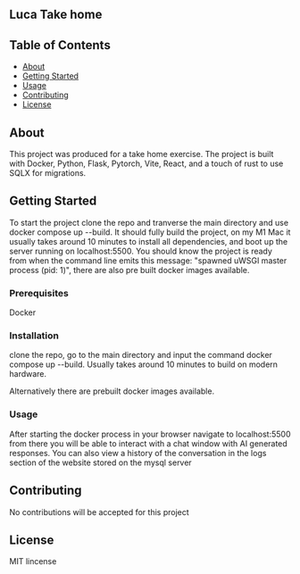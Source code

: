 ## Luca Take home

## Table of Contents

- [About](#about)
- [Getting Started](#getting-started)
- [Usage](#usage)
- [Contributing](#contributing)
- [License](#license)

## About

This project was produced for a take home exercise. The project is built with Docker, Python, Flask, Pytorch, Vite, React, and a touch of rust to use SQLX for migrations.

## Getting Started

To start the project clone the repo and tranverse the main directory and use docker compose up --build. It should fully build the project, on my M1 Mac it usually takes around 10 minutes to install all dependencies, and boot up the server running on localhost:5500. You should know the project is ready from when the command line emits this message: "spawned uWSGI master process (pid: 1)", there are also pre built docker images available.

### Prerequisites

Docker

### Installation

clone the repo, go to the main directory and input the command docker compose up --build. Usually takes around 10 minutes to build on modern hardware.

Alternatively there are prebuilt docker images available.

### Usage

After starting the docker process in your browser navigate to localhost:5500 from there you will be able to interact with a chat window with AI generated responses. You can also view a history of the conversation in the logs section of the website stored on the mysql server

## Contributing

No contributions will be accepted for this project

## License

MIT lincense
